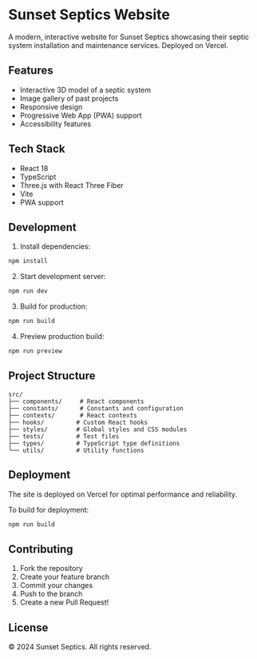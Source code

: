 ﻿# Sunset Septics Website

A modern, interactive website for Sunset Septics showcasing their septic system installation and maintenance services. Deployed on Vercel.

## Features

- Interactive 3D model of a septic system
- Image gallery of past projects
- Responsive design
- Progressive Web App (PWA) support
- Accessibility features

## Tech Stack

- React 18
- TypeScript
- Three.js with React Three Fiber
- Vite
- PWA support

## Development

1. Install dependencies:
```bash
npm install
```

2. Start development server:
```bash
npm run dev
```

3. Build for production:
```bash
npm run build
```

4. Preview production build:
```bash
npm run preview
```

## Project Structure

```
src/
├── components/     # React components
├── constants/      # Constants and configuration
├── contexts/       # React contexts
├── hooks/         # Custom React hooks
├── styles/        # Global styles and CSS modules
├── tests/         # Test files
├── types/         # TypeScript type definitions
└── utils/         # Utility functions
```

## Deployment

The site is deployed on Vercel for optimal performance and reliability.

To build for deployment:
```bash
npm run build
```

## Contributing

1. Fork the repository
2. Create your feature branch
3. Commit your changes
4. Push to the branch
5. Create a new Pull Request!

## License

© 2024 Sunset Septics. All rights reserved.
